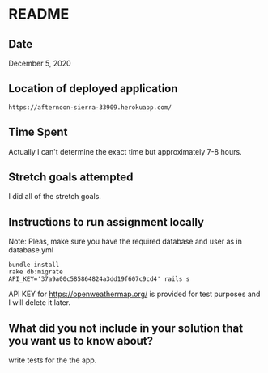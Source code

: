 # README

## Date

December 5, 2020

## Location of deployed application

```
https://afternoon-sierra-33909.herokuapp.com/
```

## Time Spent

Actually I can't determine the exact time but approximately 7-8 hours.

## Stretch goals attempted

I did all of the stretch goals.

## Instructions to run assignment locally

Note: Pleas, make sure you have the required database and user as in database.yml

```
bundle install
rake db:migrate
API_KEY='37a9a00c585864824a3dd19f607c9cd4' rails s
```

API KEY for https://openweathermap.org/ is provided for test purposes and I will delete it later.

## What did you not include in your solution that you want us to know about?

write tests for the the app.
